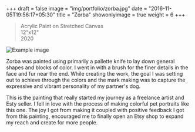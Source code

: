 +++
draft = false
image = "img/portfolio/zorba.jpg"
date = "2016-11-05T19:56:17+05:30"
title = "Zorba"
showonlyimage = true
weight = 6
+++

>Acrylic Paint on Stretched Canvas   
>12"x12"  
>2020 
<!--more-->
![Example image](/img/portfolio/zorba.jpg)

Zorba was painted using primarily a pallette knife to lay down general shapes and blocks of color. I went in with a brush for the finer details in the face and fur near the end. While creating the work, the goal 
I was setting out to achieve through the colors and the mark making was to capture the expressive and vibrant personality of my partner's dog. 

This is the painting that really started my journey as a freelance artist and Esty seller. I fell in love with the process of making colorful pet portraits like this one. The joy I got from making it coupled with positive feedback I got from this painting, encouraged me to finally open an
Etsy shop to expand my reach and create for more people.


